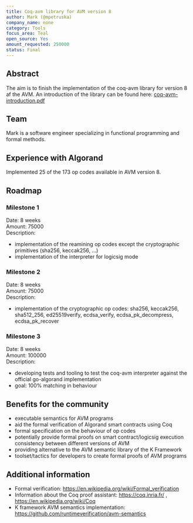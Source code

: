 ```yaml
---
title: Coq-avm library for AVM version 8
author: Mark (@mpetruska)
company_name: none
category: Tools
focus_area: Teal
open_source: Yes
amount_requested: 250000
status: Final
---
```


## Abstract
The aim is to finish the implementation of the coq-avm library for version 8 af the AVM. An introduction of
the library can be found here: [coq-avm-introduction.pdf][1]

[1]: https://drive.google.com/file/d/1lafzfhvD-R5va4YQjO-yxfwnHskgCC0a/view

## Team
Mark is a software engineer specializing in functional programming and formal methods.

## Experience with Algorand
Implemented 25 of the 173 op codes available in AVM version 8.

## Roadmap

### Milestone 1
Date: 8 weeks  
Amount: 75000  
Description:
  - implementation of the reamining op codes except the cryptographic primitives (sha256, keccak256, ...)
  - implementation of the interpreter for logicsig mode

### Milestone 2
Date: 8 weeks  
Amount: 75000  
Description:
  - implementation of the cryptographic op codes: sha256, keccak256, sha512_256, ed25519verify, ecdsa_verify,
    ecdsa_pk_decompress, ecdsa_pk_recover

### Milestone 3
Date: 8 weeks  
Amount: 100000  
Description:
  - developing tests and tooling to test the coq-avm interpreter against the official go-algorand implementation
  - goal: 100% matching in behaviour

## Benefits for the community
- executable semantics for AVM programs
- aid the formal verification of Algorand smart contracts using Coq
- formal specification on the behaviour of op codes
- potentially provide formal proofs on smart contract/logicsig execution consistency between
  different versions of AVM
- providing alternative to the AVM semantic library of the K Framework
- toolset/tactics for developers to create formal proofs of AVM programs

## Additional information
- Formal verification: https://en.wikipedia.org/wiki/Formal_verification
- Information about the Coq proof assistant: https://coq.inria.fr/ , https://en.wikipedia.org/wiki/Coq
- K framework AVM semantics implementation: https://github.com/runtimeverification/avm-semantics

